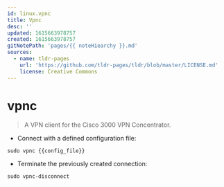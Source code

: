 ```yaml
---
id: linux.vpnc
title: Vpnc
desc: ''
updated: 1615663978757
created: 1615663978757
gitNotePath: 'pages/{{ noteHiearchy }}.md'
sources:
  - name: tldr-pages
    url: 'https://github.com/tldr-pages/tldr/blob/master/LICENSE.md'
    license: Creative Commons
---
```

# vpnc

> A VPN client for the Cisco 3000 VPN Concentrator.

- Connect with a defined configuration file:

`sudo vpnc {{config_file}}`

- Terminate the previously created connection:

`sudo vpnc-disconnect`

